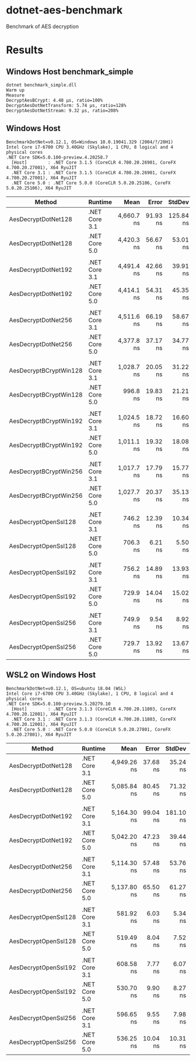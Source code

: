 # dotnet-aes-benchmark
Benchmark of AES decryption

# Results
## Windows Host benchmark_simple
```
dotnet benchmark_simple.dll
Warm up
Measure
DecryptAesBCrypt: 4.48 µs, ratio=100%
DecryptAesDotNetTransform: 5.74 µs, ratio=128%
DecryptAesDotNetStream: 9.32 µs, ratio=208%
```

## Windows Host
```
BenchmarkDotNet=v0.12.1, OS=Windows 10.0.19041.329 (2004/?/20H1)
Intel Core i7-6700 CPU 3.40GHz (Skylake), 1 CPU, 8 logical and 4 physical cores
.NET Core SDK=5.0.100-preview.4.20258.7
  [Host]        : .NET Core 3.1.5 (CoreCLR 4.700.20.26901, CoreFX 4.700.20.27001), X64 RyuJIT
  .NET Core 3.1 : .NET Core 3.1.5 (CoreCLR 4.700.20.26901, CoreFX 4.700.20.27001), X64 RyuJIT
  .NET Core 5.0 : .NET Core 5.0.0 (CoreCLR 5.0.20.25106, CoreFX 5.0.20.25106), X64 RyuJIT
```
  
|                 Method |       Runtime |       Mean |    Error |    StdDev | Ratio |
|----------------------- |-------------- |-----------:|---------:|----------:|------:|
|    AesDecryptDotNet128 | .NET Core 3.1 | 4,660.7 ns | 91.93 ns | 125.84 ns |  1.00 |
|    AesDecryptDotNet128 | .NET Core 5.0 | 4,420.3 ns | 56.67 ns |  53.01 ns |  0.96 |
|                        |               |            |          |           |       |
|    AesDecryptDotNet192 | .NET Core 3.1 | 4,491.4 ns | 42.66 ns |  39.91 ns |  1.00 |
|    AesDecryptDotNet192 | .NET Core 5.0 | 4,414.1 ns | 54.31 ns |  45.35 ns |  0.98 |
|                        |               |            |          |           |       |
|    AesDecryptDotNet256 | .NET Core 3.1 | 4,511.6 ns | 66.19 ns |  58.67 ns |  1.00 |
|    AesDecryptDotNet256 | .NET Core 5.0 | 4,377.8 ns | 37.17 ns |  34.77 ns |  0.97 |
|                        |               |            |          |           |       |
| AesDecryptBCryptWin128 | .NET Core 3.1 | 1,028.7 ns | 20.05 ns |  31.22 ns |  1.00 |
| AesDecryptBCryptWin128 | .NET Core 5.0 |   996.8 ns | 19.83 ns |  21.21 ns |  0.96 |
|                        |               |            |          |           |       |
| AesDecryptBCryptWin192 | .NET Core 3.1 | 1,024.5 ns | 18.72 ns |  16.60 ns |  1.00 |
| AesDecryptBCryptWin192 | .NET Core 5.0 | 1,011.1 ns | 19.32 ns |  18.08 ns |  0.99 |
|                        |               |            |          |           |       |
| AesDecryptBCryptWin256 | .NET Core 3.1 | 1,017.7 ns | 17.79 ns |  15.77 ns |  1.00 |
| AesDecryptBCryptWin256 | .NET Core 5.0 | 1,027.7 ns | 20.37 ns |  35.13 ns |  1.01 |
|                        |               |            |          |           |       |
|   AesDecryptOpenSsl128 | .NET Core 3.1 |   746.2 ns | 12.39 ns |  10.34 ns |  1.00 |
|   AesDecryptOpenSsl128 | .NET Core 5.0 |   706.3 ns |  6.21 ns |   5.50 ns |  0.95 |
|                        |               |            |          |           |       |
|   AesDecryptOpenSsl192 | .NET Core 3.1 |   756.2 ns | 14.89 ns |  13.93 ns |  1.00 |
|   AesDecryptOpenSsl192 | .NET Core 5.0 |   729.9 ns | 14.04 ns |  15.02 ns |  0.97 |
|                        |               |            |          |           |       |
|   AesDecryptOpenSsl256 | .NET Core 3.1 |   749.9 ns |  9.54 ns |   8.92 ns |  1.00 |
|   AesDecryptOpenSsl256 | .NET Core 5.0 |   729.7 ns | 13.92 ns |  13.67 ns |  0.97 |

## WSL2 on Windows Host
```
BenchmarkDotNet=v0.12.1, OS=ubuntu 18.04 (WSL)
Intel Core i7-6700 CPU 3.40GHz (Skylake), 1 CPU, 8 logical and 4 physical cores
.NET Core SDK=5.0.100-preview.5.20279.10
  [Host]        : .NET Core 3.1.3 (CoreCLR 4.700.20.11803, CoreFX 4.700.20.12001), X64 RyuJIT
  .NET Core 3.1 : .NET Core 3.1.3 (CoreCLR 4.700.20.11803, CoreFX 4.700.20.12001), X64 RyuJIT
  .NET Core 5.0 : .NET Core 5.0.0 (CoreCLR 5.0.20.27801, CoreFX 5.0.20.27801), X64 RyuJIT
```

|                 Method |       Runtime |        Mean |    Error |    StdDev | Ratio |
|----------------------- |-------------- |------------:|---------:|----------:|------:|
|    AesDecryptDotNet128 | .NET Core 3.1 | 4,949.26 ns | 37.68 ns |  35.24 ns |  1.00 |
|    AesDecryptDotNet128 | .NET Core 5.0 | 5,085.84 ns | 80.45 ns |  71.32 ns |  1.03 |
|                        |               |             |          |           |       |
|    AesDecryptDotNet192 | .NET Core 3.1 | 5,164.30 ns | 99.04 ns | 181.10 ns |  1.00 |
|    AesDecryptDotNet192 | .NET Core 5.0 | 5,042.20 ns | 47.23 ns |  39.44 ns |  0.94 |
|                        |               |             |          |           |       |
|    AesDecryptDotNet256 | .NET Core 3.1 | 5,114.30 ns | 57.48 ns |  53.76 ns |  1.00 |
|    AesDecryptDotNet256 | .NET Core 5.0 | 5,137.80 ns | 65.50 ns |  61.27 ns |  1.00 |
|                        |               |             |          |           |       |
|   AesDecryptOpenSsl128 | .NET Core 3.1 |   581.92 ns |  6.03 ns |   5.34 ns |  1.00 |
|   AesDecryptOpenSsl128 | .NET Core 5.0 |   519.49 ns |  8.04 ns |   7.52 ns |  0.89 |
|                        |               |             |          |           |       |
|   AesDecryptOpenSsl192 | .NET Core 3.1 |   608.58 ns |  7.77 ns |   6.07 ns |  1.00 |
|   AesDecryptOpenSsl192 | .NET Core 5.0 |   530.70 ns |  9.90 ns |   8.27 ns |  0.87 |
|                        |               |             |          |           |       |
|   AesDecryptOpenSsl256 | .NET Core 3.1 |   596.65 ns |  9.55 ns |   7.98 ns |  1.00 |
|   AesDecryptOpenSsl256 | .NET Core 5.0 |   536.25 ns | 10.04 ns |  10.31 ns |  0.90 |

